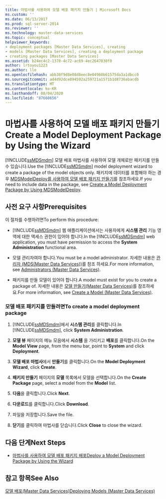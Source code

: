 ```yaml
---
title: 마법사를 사용하여 모델 배포 패키지 만들기 | Microsoft Docs
ms.custom: ''
ms.date: 06/13/2017
ms.prod: sql-server-2014
ms.reviewer: ''
ms.technology: master-data-services
ms.topic: conceptual
helpviewer_keywords:
- deployment packages [Master Data Services], creating
- models [Master Data Services], creating a deployment package
- creating packages [Master Data Services]
ms.assetid: b24ec4c2-1378-4c72-ac69-4ec2647030f0
author: lrtoyou1223
ms.author: lle
ms.openlocfilehash: abb30f9d8e08d8eec8e04960b61575da3a1dbcc0
ms.sourcegitcommit: ad4d92dce894592a259721a1571b1d8736abacdb
ms.translationtype: MT
ms.contentlocale: ko-KR
ms.lasthandoff: 08/04/2020
ms.locfileid: "87660656"
---
```

# <a name="create-a-model-deployment-package-by-using-the-wizard"></a><span data-ttu-id="97522-102">마법사를 사용하여 모델 배포 패키지 만들기</span><span class="sxs-lookup"><span data-stu-id="97522-102">Create a Model Deployment Package by Using the Wizard</span></span>
  <span data-ttu-id="97522-103">[!INCLUDE[ssMDSmdm](../includes/ssmdsmdm-md.md)] 모델 배포 마법사를 사용하여 모델 개체로만 패키지를 만들 수 있습니다.</span><span class="sxs-lookup"><span data-stu-id="97522-103">Use the [!INCLUDE[ssMDSmdm](../includes/ssmdsmdm-md.md)] model deployment wizard to create a package of the model objects only.</span></span> <span data-ttu-id="97522-104">패키지에 데이터를 포함해야 하는 경우 [MDSModelDeploy를 사용하여 모델 배포 패키지 만들기](../../2014/master-data-services/create-a-model-deployment-package-by-using-mdsmodeldeploy.md)를 참조하세요.</span><span class="sxs-lookup"><span data-stu-id="97522-104">If you need to include data in the package, see [Create a Model Deployment Package by Using MDSModelDeploy](../../2014/master-data-services/create-a-model-deployment-package-by-using-mdsmodeldeploy.md).</span></span>  
  
## <a name="prerequisites"></a><span data-ttu-id="97522-105">사전 요구 사항</span><span class="sxs-lookup"><span data-stu-id="97522-105">Prerequisites</span></span>  
 <span data-ttu-id="97522-106">이 절차를 수행하려면</span><span class="sxs-lookup"><span data-stu-id="97522-106">To perform this procedure:</span></span>  
  
-   <span data-ttu-id="97522-107">[!INCLUDE[ssMDSmdm](../includes/ssmdsmdm-md.md)] 웹 애플리케이션에서는 사용자에게 **시스템 관리** 기능 영역에 대한 액세스 권한이 있어야 합니다.</span><span class="sxs-lookup"><span data-stu-id="97522-107">In the [!INCLUDE[ssMDSmdm](../includes/ssmdsmdm-md.md)] web application, you must have permission to access the **System Administration** functional area.</span></span>  
  
-   <span data-ttu-id="97522-108">모델 관리자여야 합니다.</span><span class="sxs-lookup"><span data-stu-id="97522-108">You must be a model administrator.</span></span> <span data-ttu-id="97522-109">자세한 내용은 [관리자 &#40;MDS(Master Data Services)&#41;](administrators-master-data-services.md)를 참조 하세요.</span><span class="sxs-lookup"><span data-stu-id="97522-109">For more information, see [Administrators &#40;Master Data Services&#41;](administrators-master-data-services.md).</span></span>  
  
-   <span data-ttu-id="97522-110">패키지를 만들 모델이 있어야 합니다.</span><span class="sxs-lookup"><span data-stu-id="97522-110">A model must exist for you to create a package of.</span></span> <span data-ttu-id="97522-111">자세한 내용은 [모델 만들기&#40;Master Data Services&#41;](../../2014/master-data-services/create-a-model-master-data-services.md)를 참조하세요.</span><span class="sxs-lookup"><span data-stu-id="97522-111">For more information, see [Create a Model &#40;Master Data Services&#41;](../../2014/master-data-services/create-a-model-master-data-services.md).</span></span>  
  
### <a name="to-create-a-model-deployment-package"></a><span data-ttu-id="97522-112">모델 배포 패키지를 만들려면</span><span class="sxs-lookup"><span data-stu-id="97522-112">To create a model deployment package</span></span>  
  
1.  <span data-ttu-id="97522-113">[!INCLUDE[ssMDSmdm](../includes/ssmdsmdm-md.md)]에서 **시스템 관리**를 클릭합니다.</span><span class="sxs-lookup"><span data-stu-id="97522-113">In [!INCLUDE[ssMDSmdm](../includes/ssmdsmdm-md.md)], click **System Administration**.</span></span>  
  
2.  <span data-ttu-id="97522-114">**모델 뷰** 페이지의 메뉴 모음에서 **시스템** 을 가리키고 **배포**를 클릭합니다.</span><span class="sxs-lookup"><span data-stu-id="97522-114">On the **Model View** page, from the menu bar, point to **System** and click **Deployment**.</span></span>  
  
3.  <span data-ttu-id="97522-115">**모델 배포 마법사**에서 **만들기**를 클릭합니다.</span><span class="sxs-lookup"><span data-stu-id="97522-115">On the **Model Deployment Wizard**, click **Create**.</span></span>  
  
4.  <span data-ttu-id="97522-116">**패키지 만들기** 페이지의 **모델** 목록에서 모델을 선택합니다.</span><span class="sxs-lookup"><span data-stu-id="97522-116">On the **Create Package** page, select a model from the **Model** list.</span></span>  
  
5.  <span data-ttu-id="97522-117">**다음**을 클릭합니다.</span><span class="sxs-lookup"><span data-stu-id="97522-117">Click **Next**.</span></span>  
  
6.  <span data-ttu-id="97522-118">**다운로드**를 클릭합니다.</span><span class="sxs-lookup"><span data-stu-id="97522-118">Click **Download**.</span></span>  
  
7.  <span data-ttu-id="97522-119">파일을 저장합니다.</span><span class="sxs-lookup"><span data-stu-id="97522-119">Save the file.</span></span>  
  
8.  <span data-ttu-id="97522-120">**닫기**를 클릭하여 마법사를 닫습니다.</span><span class="sxs-lookup"><span data-stu-id="97522-120">Click **Close** to close the wizard.</span></span>  
  
## <a name="next-steps"></a><span data-ttu-id="97522-121">다음 단계</span><span class="sxs-lookup"><span data-stu-id="97522-121">Next Steps</span></span>  
  
-   [<span data-ttu-id="97522-122">마법사를 사용하여 모델 배포 패키지 배포</span><span class="sxs-lookup"><span data-stu-id="97522-122">Deploy a Model Deployment Package by Using the Wizard</span></span>](../../2014/master-data-services/deploy-a-model-deployment-package-by-using-the-wizard.md)  
  
## <a name="see-also"></a><span data-ttu-id="97522-123">참고 항목</span><span class="sxs-lookup"><span data-stu-id="97522-123">See Also</span></span>  
 [<span data-ttu-id="97522-124">모델 배포&#40;Master Data Services&#41;</span><span class="sxs-lookup"><span data-stu-id="97522-124">Deploying Models &#40;Master Data Services&#41;</span></span>](../../2014/master-data-services/deploying-models-master-data-services.md)  
  
  
